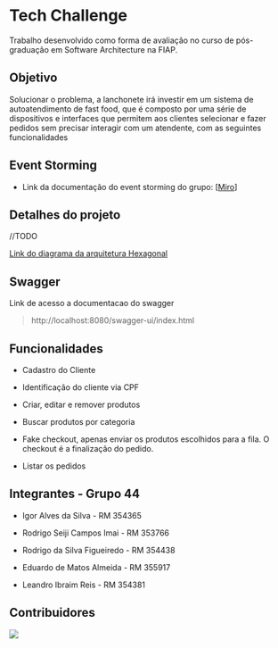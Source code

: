 # Tech Challenge

Trabalho desenvolvido como forma de avaliação no curso de pós-graduação em Software Architecture na FIAP.

## Objetivo
Solucionar o problema, a lanchonete irá investir em um sistema de autoatendimento de fast food, que é composto por uma série de dispositivos e interfaces que permitem aos clientes selecionar e fazer pedidos sem precisar interagir com um atendente, com as seguintes funcionalidades


## Event Storming
- Link da documentação do event storming do grupo: [[Miro](https://miro.com/app/board/uXjVKYtyiY8=/?share_link_id=475227793071)] 

## Detalhes do projeto
//TODO

[Link do diagrama da arquitetura Hexagonal](https://online.visual-paradigm.com/share.jsp?id=333338333330312d31)

## Swagger 
 Link de acesso a documentacao do swagger
> http://localhost:8080/swagger-ui/index.html

## Funcionalidades
- Cadastro do Cliente

- Identificação do cliente via CPF

- Criar, editar e remover produtos

- Buscar produtos por categoria

- Fake checkout, apenas enviar os produtos escolhidos para a fila. O checkout é a finalização do pedido.

- Listar os pedidos


## Integrantes - Grupo 44

- Igor Alves da Silva - RM 354365

- Rodrigo Seiji Campos Imai - RM 353766

- Rodrigo da Silva Figueiredo - RM 354438

- Eduardo de Matos Almeida - RM 355917

- Leandro Ibraim Reis - RM 354381

## Contribuidores

<a href="https://github.com/leandroibraim/tech_challenge_fiap_6soat/graphs/contributors"><img src="https://contrib.rocks/image?repo=leandroibraim/tech_challenge_fiap_6soat"/></a>
